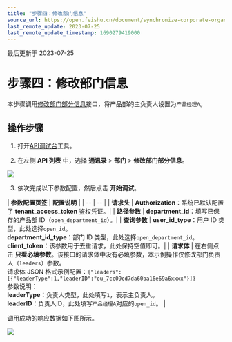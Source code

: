 ```yaml
---
title: "步骤四：修改部门信息"
source_url: https://open.feishu.cn/document/synchronize-corporate-organizational-structure-to-feishu/create-and-update-departments
last_remote_update: 2023-07-25
last_remote_update_timestamp: 1690279419000
---
```

最后更新于 2023-07-25

# 步骤四：修改部门信息

本步骤调用[修改部门部分信息](https://open.feishu.cn/document/uAjLw4CM/ukTMukTMukTM/reference/contact-v3/department/patch)接口，将产品部的主负责人设置为`产品经理A`。

## 操作步骤

1. 打开[API调试台](https://open.feishu.cn/api-explorer)工具。

2. 在左侧 **API 列表** 中，选择 **通讯录** > **部门** > **修改部门部分信息**。

![](https://sf3-cn.feishucdn.com/obj/open-platform-opendoc/4fc6bf059fa5fd147ac40cdab3f657f7_DKNsb40Bfk.png?height=1416&lazyload=true&maxWidth=600&width=2882)

3. 依次完成以下参数配置，然后点击 **开始调试**。

| **参数配置页签** | **配置说明** |
    | -- | -- |
    | **请求头**    | **Authorization**：系统已默认配置了 **tenant_access_token** 鉴权凭证。| 
    | **路径参数**   | **department_id**：填写已保存的产品部 ID（`open_department_id`）。|
    | **查询参数**   | **user_id_type**：用户 ID 类型，此处选择`open_id`。<br>**department_id_type**：部门 ID 类型，此处选择`open_department_id`。<br>**client_token**：该参数用于去重请求，此处保持空值即可。|
    | **请求体**    | 在右侧点击 **只看必填参数**。该接口的请求体中没有必填参数，本示例操作仅修改部门负责人（`leaders`）参数。<br>请求体 JSON 格式示例配置：`{"leaders":[{"leaderType":1,"leaderID":"ou_7cc09cd7da60ba16e69a6xxxx"}]}`<br>参数说明：<br>**leaderType**：负责人类型，此处填写`1`，表示主负责人。<br>**leaderID**：负责人ID，此处填写`产品经理A`对应的`open_id`。 |

调用成功的响应数据如下图所示。

![](https://sf3-cn.feishucdn.com/obj/open-platform-opendoc/29a43ef7d9ed4f16ac8cc02d7b899510_uZO1T47DPQ.png?height=1402&lazyload=true&maxWidth=600&width=2882)
